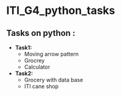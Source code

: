 # ITI_G4_python_tasks

## Tasks on python :
- **Task1:** 
  - Moving arrow pattern
  - Grocrey 
  - Calculator 
- **Task2:**
  - Grocery with data base
  - ITI cane shop
